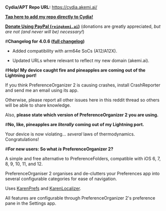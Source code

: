 **Cydia/APT Repo URL:** https://cydia.akemi.ai/

[**Tap here to add my repo directly to Cydia!**](https://cydia.akemi.ai/add.php)

[**Donate Using PayPal (`rei@akemi.ai`)**](https://paypal.me/angelXwind) (donations are greatly appreciated, *but are not (and never will be) necessary!*)

#**Changelog for 4.0.6 ([full changelog](https://cydia.akemi.ai/?page/net.angelxwind.preferenceorganizer2-changelog))**

* Added compatibility with arm64e SoCs (A12/A12X).

* Updated URLs where relevant to reflect my new domain (akemi.ai).

#**Help! My device caught fire and pineapples are coming out of the Lightning port!**

If you think PreferenceOrganizer 2 is causing crashes, install CrashReporter and send me an email using its app.

Otherwise, please report all other issues here in this reddit thread so others will be able to share knowledge.

Also, **please state which version of PreferenceOrganizer 2 you are using.**

#**No, like, pineapples are *literally* coming out of my Lightning port.**

Your device is now violating... *several* laws of thermodynamics. Congratulations!

#**For new users: So what *is* PreferenceOrganizer 2?**

A simple and free alternative to PreferenceFolders, compatible with iOS 6, 7, 8, 9, 10, 11, and 12.

PreferenceOrganiser 2 organises and de-clutters your Preferences app into several configurable categories for ease of navigation.

Uses [KarenPrefs](https://github.com/angelXwind/KarenPrefs) and [KarenLocalizer](https://github.com/angelXwind/KarenLocalizer).

All features are configurable through PreferenceOrganizer 2's preference pane in the Settings app.
